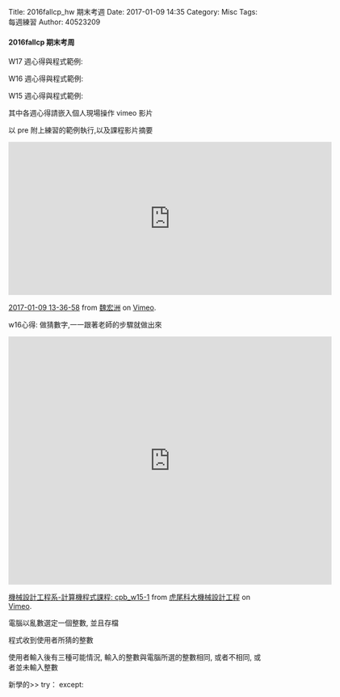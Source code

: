 Title: 2016fallcp_hw 期末考週
Date: 2017-01-09 14:35
Category: Misc
Tags: 每週練習
Author: 40523209

<h4>2016fallcp 期末考周</h4>

<!-- PELICAN_END_SUMMARY -->

W17 週心得與程式範例:

W16 週心得與程式範例:

W15 週心得與程式範例:

其中各週心得請嵌入個人現場操作 vimeo 影片

以 pre 附上練習的範例執行,以及課程影片摘要

<iframe src="https://player.vimeo.com/video/198636450" width="640" height="303" frameborder="0" webkitallowfullscreen mozallowfullscreen allowfullscreen></iframe>
<p><a href="https://vimeo.com/198636450">2017-01-09 13-36-58</a> from <a href="https://vimeo.com/user57944366">魏宏洲</a> on <a href="https://vimeo.com">Vimeo</a>.</p>


w16心得:
做猜數字,一一跟著老師的步驟就做出來
<iframe src="https://player.vimeo.com/video/196234529" width="640" height="491" frameborder="0" webkitallowfullscreen mozallowfullscreen allowfullscreen></iframe>
<p><a href="https://vimeo.com/196234529">機械設計工程系-計算機程式課程:  cpb_w15-1</a> from <a href="https://vimeo.com/user24079973">虎尾科大機械設計工程</a> on <a href="https://vimeo.com">Vimeo</a>.</p>
電腦以亂數選定一個整數, 並且存檔

程式收到使用者所猜的整數

使用者輸入後有三種可能情況, 輸入的整數與電腦所選的整數相同, 或者不相同, 或者並未輸入整數

新學的>> try： except: 
